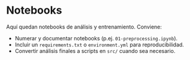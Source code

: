 # Notebooks

Aquí quedan notebooks de análisis y entrenamiento. Conviene:

- Numerar y documentar notebooks (p.ej. `01-preprocessing.ipynb`).
- Incluir un `requirements.txt` o `environment.yml` para reproducibilidad.
- Convertir análisis finales a scripts en `src/` cuando sea necesario.
